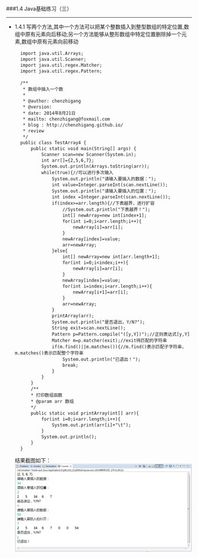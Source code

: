 ###1.4 Java基础练习（三）

***

+ 1.4.1 写两个方法,其中一个方法可以把某个整数插入到整型数组的特定位置,数组中原有元素向后移动;另一个方法能够从整形数组中特定位置删除掉一个元素,数组中原有元素向前移动

        import java.util.Arrays;
        import java.util.Scanner;
        import java.util.regex.Matcher;
        import java.util.regex.Pattern;

        /**
         * 数组中插入一个数
         *
         * @author: chenzhigang
         * @version:
         * date: 2014年8月21日
         * mailto: chenzhigang@foxmail.com
         * blog : http://chenzhigang.github.io/
         * review 
         */
        public class TestArray4 {
            public static void main(String[] args) {
                Scanner scan=new Scanner(System.in);
                int arr[]={2,5,6,7};
                System.out.println(Arrays.toString(arr));
                while(true){//可以进行多次输入
                    System.out.println("请输入要插入的数据：");
                    int value=Integer.parseInt(scan.nextLine());
                    System.out.println("请输入要插入的位置：");
                    int index =Integer.parseInt(scan.nextLine());
                    if(index>=arr.length){//下表越界，进行扩容
                        //System.out.println("下表越界！");
                        int[] newArray=new int[index+1];
                        for(int i=0;i<arr.length;i++){
                            newArray[i]=arr[i];
                        }
                        newArray[index]=value;
                        arr=newArray;
                    }else{
                        int[] newArray=new int[arr.length+1];
                        for(int i=0;i<index;i++){
                            newArray[i]=arr[i];
                        }
                        newArray[index]=value;
                        for(int i=index;i<arr.length;i++){
                            newArray[i+1]=arr[i];
                        }
                        arr=newArray;
                    }
                    printArray(arr);
                    System.out.println("是否退出，Y/N?");
                    String exit=scan.nextLine();
                    Pattern p=Pattern.compile("([y,Y])");//正则表达式[y,Y]
                    Matcher m=p.matcher(exit);//exit待匹配的字符串
                    if(m.find()||m.matches()){//m.find()表示匹配子字符串，m.matches()表示匹配整个字符串
                        System.out.println("已退出！");
                        break;
                    }
                }
            }
			/**
	 		* 打印数组函数
	 		* @param arr 数组
	 		*/
            public static void printArray(int[] arr){
                for(int i=0;i<arr.length;i++){
                    System.out.print(arr[i]+"\t");
                }
                System.out.println();
            }
        }
        
     结果截图如下：
     ![](images/tk1.jpg)
